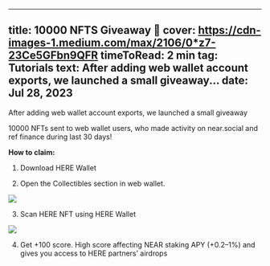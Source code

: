 -----
title: 10000 NFTS Giveaway 🍾
cover: https://cdn-images-1.medium.com/max/2106/0*z7-23Ce5GFbn9QFR
timeToRead: 2 min
tag: Tutorials
text: After adding web wallet account exports, we launched a small giveaway...
date: Jul 28, 2023
-----

After adding web wallet account exports, we launched a small giveaway

10000 NFTs sent to web wallet users, who made activity on near.social and ref finance during last 30 days!

**How to claim:**

1. Download HERE Wallet

1. Open the Collectibles section in web wallet.

![](https://cdn-images-1.medium.com/max/2106/0*z7-23Ce5GFbn9QFR)

3. Scan HERE NFT using HERE Wallet

![](https://cdn-images-1.medium.com/max/2472/1*HQ8BQztX7Ix-LLaQElseyg.png)

4. Get +100 score. High score affecting NEAR staking APY (+0.2–1%) and gives you access to HERE partners’ airdrops

